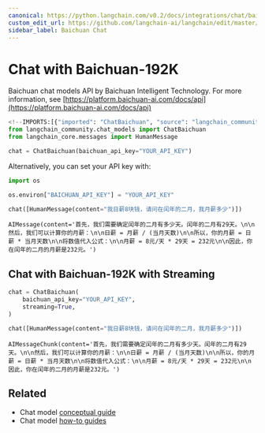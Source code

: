 ```yaml
---
canonical: https://python.langchain.com/v0.2/docs/integrations/chat/baichuan/
custom_edit_url: https://github.com/langchain-ai/langchain/edit/master/docs/docs/integrations/chat/baichuan.ipynb
sidebar_label: Baichuan Chat
---
```


# Chat with Baichuan-192K

Baichuan chat models API by Baichuan Intelligent Technology. For more information, see [https://platform.baichuan-ai.com/docs/api](https://platform.baichuan-ai.com/docs/api)


```python
<!--IMPORTS:[{"imported": "ChatBaichuan", "source": "langchain_community.chat_models", "docs": "https://api.python.langchain.com/en/latest/chat_models/langchain_community.chat_models.baichuan.ChatBaichuan.html", "title": "Chat with Baichuan-192K"}, {"imported": "HumanMessage", "source": "langchain_core.messages", "docs": "https://api.python.langchain.com/en/latest/messages/langchain_core.messages.human.HumanMessage.html", "title": "Chat with Baichuan-192K"}]-->
from langchain_community.chat_models import ChatBaichuan
from langchain_core.messages import HumanMessage
```


```python
chat = ChatBaichuan(baichuan_api_key="YOUR_API_KEY")
```

Alternatively, you can set your API key with:


```python
import os

os.environ["BAICHUAN_API_KEY"] = "YOUR_API_KEY"
```


```python
chat([HumanMessage(content="我日薪8块钱，请问在闰年的二月，我月薪多少")])
```



```output
AIMessage(content='首先，我们需要确定闰年的二月有多少天。闰年的二月有29天。\n\n然后，我们可以计算你的月薪：\n\n日薪 = 月薪 / (当月天数)\n\n所以，你的月薪 = 日薪 * 当月天数\n\n将数值代入公式：\n\n月薪 = 8元/天 * 29天 = 232元\n\n因此，你在闰年的二月的月薪是232元。')
```


## Chat with Baichuan-192K with Streaming


```python
chat = ChatBaichuan(
    baichuan_api_key="YOUR_API_KEY",
    streaming=True,
)
```


```python
chat([HumanMessage(content="我日薪8块钱，请问在闰年的二月，我月薪多少")])
```



```output
AIMessageChunk(content='首先，我们需要确定闰年的二月有多少天。闰年的二月有29天。\n\n然后，我们可以计算你的月薪：\n\n日薪 = 月薪 / (当月天数)\n\n所以，你的月薪 = 日薪 * 当月天数\n\n将数值代入公式：\n\n月薪 = 8元/天 * 29天 = 232元\n\n因此，你在闰年的二月的月薪是232元。')
```



## Related

- Chat model [conceptual guide](/docs/concepts/#chat-models)
- Chat model [how-to guides](/docs/how_to/#chat-models)